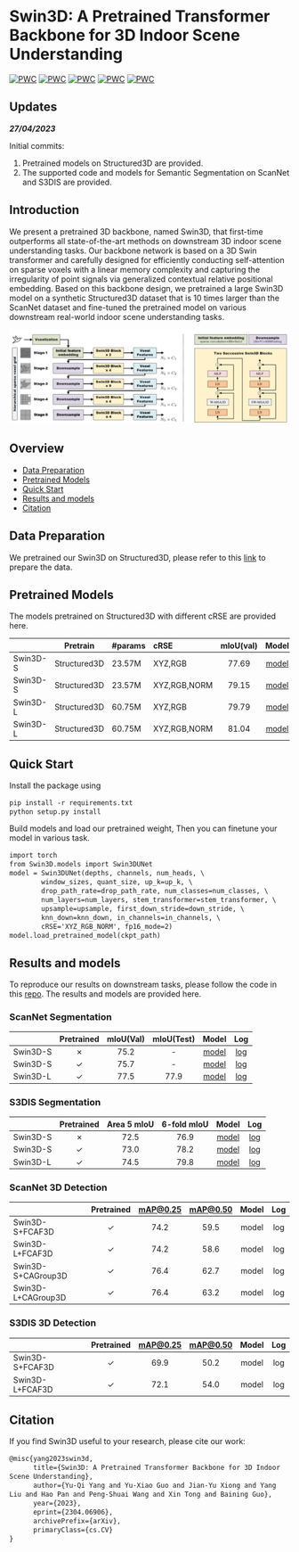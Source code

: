 # Swin3D: A Pretrained Transformer Backbone for 3D Indoor Scene Understanding

[![PWC](https://img.shields.io/endpoint.svg?url=https://paperswithcode.com/badge/swin3d-a-pretrained-transformer-backbone-for/semantic-segmentation-on-scannet)](https://paperswithcode.com/sota/semantic-segmentation-on-scannet?p=swin3d-a-pretrained-transformer-backbone-for)
[![PWC](https://img.shields.io/endpoint.svg?url=https://paperswithcode.com/badge/swin3d-a-pretrained-transformer-backbone-for/semantic-segmentation-on-s3dis-area5)](https://paperswithcode.com/sota/semantic-segmentation-on-s3dis-area5?p=swin3d-a-pretrained-transformer-backbone-for)
[![PWC](https://img.shields.io/endpoint.svg?url=https://paperswithcode.com/badge/swin3d-a-pretrained-transformer-backbone-for/semantic-segmentation-on-s3dis)](https://paperswithcode.com/sota/semantic-segmentation-on-s3dis?p=swin3d-a-pretrained-transformer-backbone-for)
[![PWC](https://img.shields.io/endpoint.svg?url=https://paperswithcode.com/badge/swin3d-a-pretrained-transformer-backbone-for/3d-object-detection-on-scannetv2)](https://paperswithcode.com/sota/3d-object-detection-on-scannetv2?p=swin3d-a-pretrained-transformer-backbone-for)
[![PWC](https://img.shields.io/endpoint.svg?url=https://paperswithcode.com/badge/swin3d-a-pretrained-transformer-backbone-for/3d-object-detection-on-s3dis)](https://paperswithcode.com/sota/3d-object-detection-on-s3dis?p=swin3d-a-pretrained-transformer-backbone-for)

## Updates

***27/04/2023***

Initial commits:

1. Pretrained models on Structured3D are provided.
2. The supported code and models for Semantic Segmentation on ScanNet and S3DIS are provided.

## Introduction

We present a pretrained 3D backbone, named Swin3D, that first-time outperforms all state-of-the-art methods on downstream 3D indoor scene understanding tasks. Our backbone network is based on a 3D Swin transformer and carefully designed for efficiently conducting self-attention on sparse voxels with a linear memory complexity and capturing the irregularity of point signals via generalized contextual relative positional embedding. Based on this backbone design, we pretrained a large Swin3D model on a synthetic Structured3D dataset that is 10 times larger than the ScanNet dataset and fine-tuned the pretrained model on various downstream real-world indoor scene understanding tasks.

![teaser](figures/swin3D.png)

## Overview

- [Data Preparation](#data-preparation)
- [Pretrained Models](#pretrained-models)
- [Quick Start](#quick-start)
- [Results and models](#results-and-models)
- [Citation](#citation)

## Data Preparation

We pretrained our Swin3D on Structured3D, please refer to this [link](https://github.com/yuxiaoguo/Uni3DScenes) to prepare the data.

## Pretrained Models

The models pretrained on Structured3D with different cRSE are provided here.

|          |   Pretrain   | #params | cRSE         | mIoU(val) |   Model   |   Log   |
| :------- | :----------: | :------ | :----------- | :-------: | :-------: | :-----: |
| Swin3D-S | Structured3D | 23.57M  | XYZ,RGB      |   77.69   | [model](https://drive.google.com/file/d/1dpvHzqWTBxaxMuxVQo6Xe7smzp3v0cf_/view?usp=share_link) | [log](https://drive.google.com/file/d/10WtFv3KeoHVfFL8NqrYxBu8Ccz7CpotT/view?usp=share_link) |
| Swin3D-S | Structured3D | 23.57M  | XYZ,RGB,NORM |   79.15   | [model](https://drive.google.com/file/d/1nI30ZxYDZO3l6jhYlfGg_FBIIq-VIOT1/view?usp=share_link) | [log](https://drive.google.com/file/d/13E7wN1hqCiStMkn8UuzhsOka8Fx-UQGl/view?usp=share_link) |
| Swin3D-L | Structured3D | 60.75M  | XYZ,RGB      |   79.79   | [model](https://drive.google.com/file/d/1WxWRyt6uKZ8ubVYc6QYoebDMJRyXQRM8/view?usp=share_link) | [log](https://drive.google.com/file/d/10vu6lD6rThxRCNd6OtuiSK5HMJVXgmtB/view?usp=share_link) |
| Swin3D-L | Structured3D | 60.75M  | XYZ,RGB,NORM |   81.04   | [model](https://drive.google.com/file/d/17IRs5s-pBE7FAgyVnCkVivgYXosLTG5C/view?usp=share_link) | [log](https://drive.google.com/file/d/1x-s8ajGTSdk7n7cW4IRl1Fz9mdNHxID_/view?usp=sharing) |

## Quick Start

Install the package using 

    pip install -r requirements.txt
    python setup.py install

Build models and load our pretrained weight, Then you can finetune your model in various task.

    import torch
    from Swin3D.models import Swin3DUNet
    model = Swin3DUNet(depths, channels, num_heads, \
            window_sizes, quant_size, up_k=up_k, \
            drop_path_rate=drop_path_rate, num_classes=num_classes, \
            num_layers=num_layers, stem_transformer=stem_transformer, \
            upsample=upsample, first_down_stride=down_stride, \
            knn_down=knn_down, in_channels=in_channels, \
            cRSE='XYZ_RGB_NORM', fp16_mode=2)
    model.load_pretrained_model(ckpt_path)

## Results and models

To reproduce our results on downstream tasks, please follow the code in this [repo](https://github.com/Yukichiii/Swin3D_Task). The results and models are provided here.

### ScanNet Segmentation

|          | Pretrained | mIoU(Val) | mIoU(Test) |   Model   |   Log   |
| :------- | :--------: | :-------: | :--------: | :-------: | :-----: |
| Swin3D-S |  &cross;   |   75.2    |     -      | [model]() | [log]() |
| Swin3D-S |  &check;   |   75.7    |     -      | [model]() | [log]() |
| Swin3D-L |  &check;   |   77.5    |    77.9    | [model]() | [log]() |

### S3DIS Segmentation

|          | Pretrained | Area 5 mIoU | 6-fold mIoU |   Model   |   Log   |
| :------- | :--------: | :---------: | :---------: | :-------: | :-----: |
| Swin3D-S |  &cross;   |    72.5     |    76.9     | [model]() | [log]() |
| Swin3D-S |  &check;   |    73.0     |    78.2     | [model]() | [log]() |
| Swin3D-L |  &check;   |    74.5     |    79.8     | [model]() | [log]() |

### ScanNet 3D Detection

|                    | Pretrained | mAP@0.25 | mAP@0.50 | Model |  Log  |
| :----------------- | :--------: | :------: | :------: | :---: | :---: |
| Swin3D-S+FCAF3D    |  &check;   |   74.2   |   59.5   | model |  log  |
| Swin3D-L+FCAF3D    |  &check;   |   74.2   |   58.6   | model |  log  |
| Swin3D-S+CAGroup3D |  &check;   |   76.4   |   62.7   | model |  log  |
| Swin3D-L+CAGroup3D |  &check;   |   76.4   |   63.2   | model |  log  |

### S3DIS 3D Detection

|                 | Pretrained | mAP@0.25 | mAP@0.50 | Model |  Log  |
| :-------------- | :--------: | :------: | :------: | :---: | :---: |
| Swin3D-S+FCAF3D |  &check;   |   69.9   |   50.2   | model |  log  |
| Swin3D-L+FCAF3D |  &check;   |   72.1   |   54.0   | model |  log  |

## Citation

If you find Swin3D useful to your research, please cite our work:

```
@misc{yang2023swin3d,
      title={Swin3D: A Pretrained Transformer Backbone for 3D Indoor Scene Understanding}, 
      author={Yu-Qi Yang and Yu-Xiao Guo and Jian-Yu Xiong and Yang Liu and Hao Pan and Peng-Shuai Wang and Xin Tong and Baining Guo},
      year={2023},
      eprint={2304.06906},
      archivePrefix={arXiv},
      primaryClass={cs.CV}
}
```
